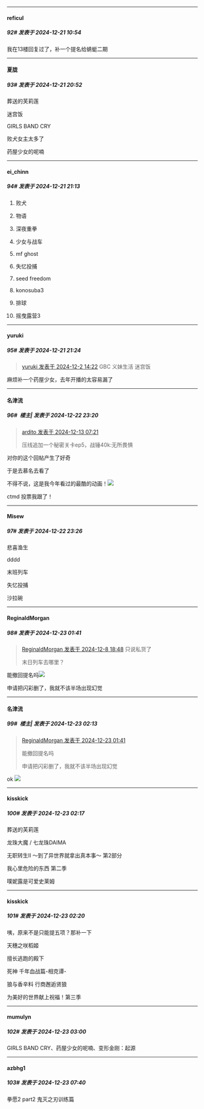 ﻿
*****

####  reficul  
##### 92#       发表于 2024-12-21 10:54

我在13楼回复过了，补一个提名给蜻蜓二期


*****

####  夏胧  
##### 93#       发表于 2024-12-21 20:52

葬送的芙莉莲

迷宫饭

GIRLS BAND CRY

败犬女主太多了

药屋少女的呢喃 


*****

####  ei_chinn  
##### 94#       发表于 2024-12-21 21:13

1. 败犬

2. 物语

3. 深夜重拳

4. 少女与战车

5. mf ghost

6. 失忆投捕

7. seed freedom

8. konosuba3

9. 排球

10. 摇曳露营3


*****

####  yuruki  
##### 95#       发表于 2024-12-21 21:24

<blockquote><a href="httphttps://bbs.saraba1st.com/2b/forum.php?mod=redirect&amp;goto=findpost&amp;pid=66822834&amp;ptid=2209050" target="_blank">yuruki 发表于 2024-12-2 14:22</a>
GBC
义妹生活
迷宫饭</blockquote>
麻烦补一个药屋少女，去年开播的太容易漏了


*****

####  名津流  
##### 96#         楼主| 发表于 2024-12-22 23:20

<blockquote><a href="httphttps://bbs.saraba1st.com/2b/forum.php?mod=redirect&amp;goto=findpost&amp;pid=66909909&amp;ptid=2209050" target="_blank">ardito 发表于 2024-12-13 07:21</a>

压线追加一个秘密关卡ep5，战锤40k:无所畏惧</blockquote>
对你的这个回帖产生了好奇

于是去慕名去看了

不得不说，这是我今年看过的最酷的动画！<img src="https://static.saraba1st.com/image/smiley/face2017/074.png" referrerpolicy="no-referrer">

ctmd 投票我跟了！


*****

####  Misew  
##### 97#       发表于 2024-12-22 23:26

悲喜渔生

dddd

末班列车

失忆投捕

沙拉碗


*****

####  ReginaldMorgan  
##### 98#       发表于 2024-12-23 01:41

<blockquote><a href="httphttps://bbs.saraba1st.com/2b/forum.php?mod=redirect&amp;goto=findpost&amp;pid=66874745&amp;ptid=2209050" target="_blank">ReginaldMorgan 发表于 2024-12-8 18:48</a>
只说私货了

末日列车去哪里？</blockquote>
能撤回提名吗<img src="https://static.saraba1st.com/image/smiley/face2017/067.png" referrerpolicy="no-referrer">

申请把闪彩删了，我就不该半场出现幻觉


*****

####  名津流  
##### 99#         楼主| 发表于 2024-12-23 02:13

<blockquote><a href="httphttps://bbs.saraba1st.com/2b/forum.php?mod=redirect&amp;goto=findpost&amp;pid=66990939&amp;ptid=2209050" target="_blank">ReginaldMorgan 发表于 2024-12-23 01:41</a>

能撤回提名吗

申请把闪彩删了，我就不该半场出现幻觉</blockquote>
ok <img src="https://static.saraba1st.com/image/smiley/face2017/034.png" referrerpolicy="no-referrer">


*****

####  kisskick  
##### 100#       发表于 2024-12-23 02:17

葬送的芙莉莲

龙珠大魔 / 七龙珠DAIMA

无职转生Ⅱ ～到了异世界就拿出真本事～ 第2部分

我心里危险的东西 第二季

噗妮露是可爱史莱姆


*****

####  kisskick  
##### 101#       发表于 2024-12-23 02:20

咦，原来不是只能提五项？那补一下

天穗之咲稻姬

擅长逃跑的殿下

死神 千年血战篇-相克谭-

狼与香辛料 行商邂逅贤狼

为美好的世界献上祝福！第三季


*****

####  mumulyn  
##### 102#       发表于 2024-12-23 03:00

GIRLS BAND CRY、药屋少女的呢喃、变形金刚：起源


*****

####  azbhg1  
##### 103#       发表于 2024-12-23 07:40

拳愿2 part2
鬼灭之刃训练篇

